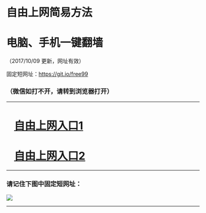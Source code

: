 ﻿# 自由上网简易方法

# 电脑、手机一键翻墙

（2017/10/09 更新，网址有效）

固定短网址：https://git.io/free99

### （微信如打不开，请转到浏览器打开）


***





# &nbsp;&nbsp; <a href="http://ft952432187.fwq-tz-1001.info/fwqtz01.html?t=10090019558 " target="_blank">自由上网入口1</a>
# &nbsp;&nbsp; <a href="http://ft1908021414.fwq-tz-1002.info/fwqtz02.html?t=100900120686 " target="_blank">自由上网入口2</a>
***

### 请记住下图中固定短网址：

<img src="https://s3-us-west-2.amazonaws.com/fwq-1001/yjfq-20170905okok.png" /> 


***

